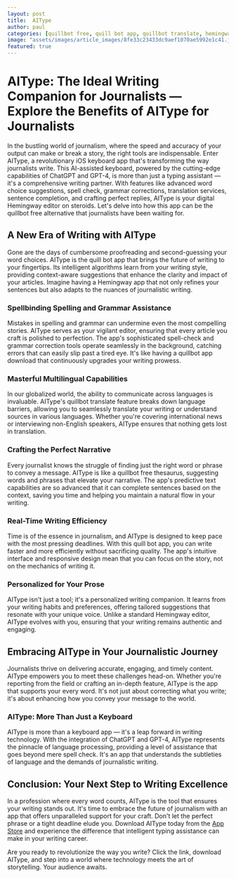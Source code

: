 ```yaml
---
layout: post
title:  AIType
author: paul
categories: [quillbot free, quill bot app, quillbot translate, hemingway editor, quillbot app, quillbot app download, hemingway app]
image: "assets/images/article_images/8fe33c23433dc9aef1070ae5992e1c41.jpg"
featured: true
---
```


# AIType: The Ideal Writing Companion for Journalists — Explore the Benefits of AIType for Journalists

In the bustling world of journalism, where the speed and accuracy of your output can make or break a story, the right tools are indispensable. Enter AIType, a revolutionary iOS keyboard app that's transforming the way journalists write. This AI-assisted keyboard, powered by the cutting-edge capabilities of ChatGPT and GPT-4, is more than just a typing assistant — it's a comprehensive writing partner. With features like advanced word choice suggestions, spell check, grammar corrections, translation services, sentence completion, and crafting perfect replies, AIType is your digital Hemingway editor on steroids. Let's delve into how this app can be the quillbot free alternative that journalists have been waiting for.

## A New Era of Writing with AIType

Gone are the days of cumbersome proofreading and second-guessing your word choices. AIType is the quill bot app that brings the future of writing to your fingertips. Its intelligent algorithms learn from your writing style, providing context-aware suggestions that enhance the clarity and impact of your articles. Imagine having a Hemingway app that not only refines your sentences but also adapts to the nuances of journalistic writing.

### Spellbinding Spelling and Grammar Assistance

Mistakes in spelling and grammar can undermine even the most compelling stories. AIType serves as your vigilant editor, ensuring that every article you craft is polished to perfection. The app's sophisticated spell-check and grammar correction tools operate seamlessly in the background, catching errors that can easily slip past a tired eye. It's like having a quillbot app download that continuously upgrades your writing prowess.

### Masterful Multilingual Capabilities

In our globalized world, the ability to communicate across languages is invaluable. AIType's quillbot translate feature breaks down language barriers, allowing you to seamlessly translate your writing or understand sources in various languages. Whether you're covering international news or interviewing non-English speakers, AIType ensures that nothing gets lost in translation.

### Crafting the Perfect Narrative

Every journalist knows the struggle of finding just the right word or phrase to convey a message. AIType is like a quillbot free thesaurus, suggesting words and phrases that elevate your narrative. The app's predictive text capabilities are so advanced that it can complete sentences based on the context, saving you time and helping you maintain a natural flow in your writing.

### Real-Time Writing Efficiency

Time is of the essence in journalism, and AIType is designed to keep pace with the most pressing deadlines. With this quill bot app, you can write faster and more efficiently without sacrificing quality. The app's intuitive interface and responsive design mean that you can focus on the story, not on the mechanics of writing it.

### Personalized for Your Prose

AIType isn't just a tool; it's a personalized writing companion. It learns from your writing habits and preferences, offering tailored suggestions that resonate with your unique voice. Unlike a standard Hemingway editor, AIType evolves with you, ensuring that your writing remains authentic and engaging.

## Embracing AIType in Your Journalistic Journey

Journalists thrive on delivering accurate, engaging, and timely content. AIType empowers you to meet these challenges head-on. Whether you're reporting from the field or crafting an in-depth feature, AIType is the app that supports your every word. It's not just about correcting what you write; it's about enhancing how you convey your message to the world.

### AIType: More Than Just a Keyboard

AIType is more than a keyboard app — it's a leap forward in writing technology. With the integration of ChatGPT and GPT-4, AIType represents the pinnacle of language processing, providing a level of assistance that goes beyond mere spell check. It's an app that understands the subtleties of language and the demands of journalistic writing.

## Conclusion: Your Next Step to Writing Excellence

In a profession where every word counts, AIType is the tool that ensures your writing stands out. It's time to embrace the future of journalism with an app that offers unparalleled support for your craft. Don't let the perfect phrase or a tight deadline elude you. Download AIType today from the [App Store](https://apps.apple.com/us/app/aitype-grammar-check-keyboard/id6469163944) and experience the difference that intelligent typing assistance can make in your writing career.

Are you ready to revolutionize the way you write? Click the link, download AIType, and step into a world where technology meets the art of storytelling. Your audience awaits.